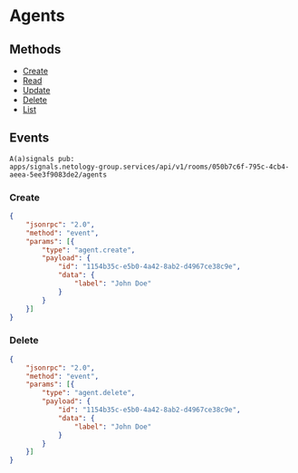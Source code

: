 # Agents

## Methods
- [Create](./api.agents.create.html)
- [Read](./api.agents.read.html)
- [Update](./api.agents.update.html)
- [Delete](./api.agents.delete.html)
- [List](./api.agents.list.html)

## Events
```
A(a)signals pub:
apps/signals.netology-group.services/api/v1/rooms/050b7c6f-795c-4cb4-aeea-5ee3f9083de2/agents
```

### Create
```json
{
    "jsonrpc": "2.0",
    "method": "event",
    "params": [{
        "type": "agent.create",
        "payload": {
            "id": "1154b35c-e5b0-4a42-8ab2-d4967ce38c9e",
            "data": {
                "label": "John Doe"
            }
        }
    }]
}
```

### Delete
```json
{
    "jsonrpc": "2.0",
    "method": "event",
    "params": [{
        "type": "agent.delete",
        "payload": {
            "id": "1154b35c-e5b0-4a42-8ab2-d4967ce38c9e",
            "data": {
                "label": "John Doe"
            }
        }
    }]
}
```
